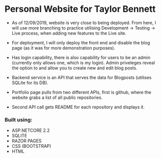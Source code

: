 # Personal Website for Taylor Bennett
- As of 12/09/2019, website is very close to being deployed. From here, I will use more branching to practice utilising Development -> Testing -> Live process, when adding new features to the Live site.  
- For deployment, I will only deploy the front end and disable the blog page (as it was for more demonstration purposes).

- Has login capability, there is also capability for users to be an admin (currently only allows one, which is my login). Admin priveleges reveal the option to and allow you to create new and edit blog posts.
- Backend service is an API that serves the data for Blogposts (utilises SQLite for its DB).  
- Portfolio page pulls from two different APIs, first is github, where the website grabs a list of all public repositories. 
- Second API call gets README for each repository and displays it.


### Built using:
- ASP.NETCORE 2.2
- SQLITE
- RAZOR PAGES
- CSS (BOOTSTRAP)
- HTML  



